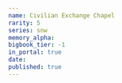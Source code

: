 ```yaml
---
name: Civilian Exchange Chapel
rarity: 5
series: snw
memory_alpha:
bigbook_tier: -1
in_portal: true
date:
published: true
---
```



